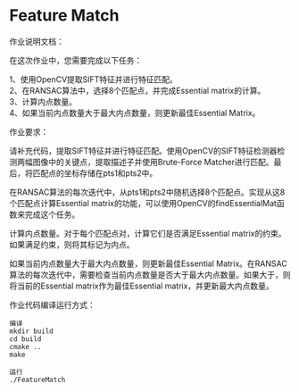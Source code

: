 # Feature Match

作业说明文档：

在这次作业中，您需要完成以下任务：

1、使用OpenCV提取SIFT特征并进行特征匹配。  
2、在RANSAC算法中，选择8个匹配点，并完成Essential matrix的计算。  
3、计算内点数量。  
4、如果当前内点数量大于最大内点数量，则更新最佳Essential Matrix。  

作业要求：

请补充代码，提取SIFT特征并进行特征匹配。使用OpenCV的SIFT特征检测器检测两幅图像中的关键点，提取描述子并使用Brute-Force Matcher进行匹配。最后，将匹配点的坐标存储在pts1和pts2中。  

在RANSAC算法的每次迭代中，从pts1和pts2中随机选择8个匹配点。实现从这8个匹配点计算Essential matrix的功能，可以使用OpenCV的findEssentialMat函数来完成这个任务。  

计算内点数量。对于每个匹配点对，计算它们是否满足Essential matrix的约束。如果满足约束，则将其标记为内点。

如果当前内点数量大于最大内点数量，则更新最佳Essential Matrix。在RANSAC算法的每次迭代中，需要检查当前内点数量是否大于最大内点数量。如果大于，则将当前的Essential matrix作为最佳Essential matrix，并更新最大内点数量。

作业代码编译运行方式：

    编译
    mkdir build
    cd build
    cmake ..
    make 
    
    运行
    ./FeatureMatch  